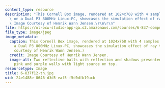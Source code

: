 ```yaml
---
content_type: resource
description: "This Cornell Box image, rendered at 1024x768 with 4 samples per pixel\
  \ on a Dual P3 800MHz Linux-PC, showcases the simulation effect of ray tracing.\
  \ Image Courtesy of Henrik Wann Jensen.\r\n\r\n"
file: https://ol-ocw-studio-app-qa.s3.amazonaws.com/courses/6-837-computer-graphics-fall-2012/24e1488e0646d3d5eaf5f5d0dfb19acb_6-837f12-th.jpg
file_type: image/jpeg
image_metadata:
  caption: This Cornell Box image, rendered at 1024x768 with 4 samples per pixel on
    a Dual P3 800MHz Linux-PC, showcases the simulation effect of ray tracing. (Image
    courtesy of Henrik Wann Jensen.)
  credit: Image Courtesy of Henrik Wann Jensen.
  image-alt: Two reflective balls with reflection and shadows presented in a box of
    pink and purple walls with light source on top.
resourcetype: Image
title: 6-837f12-th.jpg
uid: 24e1488e-0646-d3d5-eaf5-f5d0dfb19acb
---
```

